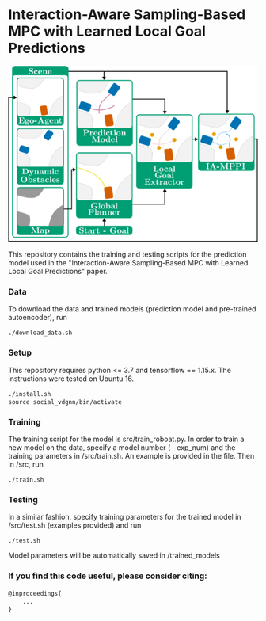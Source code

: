 # Interaction-Aware Sampling-Based MPC with Learned Local Goal Predictions

<img src="docs/imgs/framework.png">

This repository contains the training and testing scripts for the prediction model used in the "Interaction-Aware Sampling-Based MPC with Learned Local Goal Predictions" paper.

### Data

To download the data and trained models (prediction model and pre-trained autoencoder), run
```
./download_data.sh
``` 

### Setup

This repository requires python <= 3.7 and tensorflow == 1.15.x. The instructions were tested on Ubuntu 16.

```
./install.sh
source social_vdgnn/bin/activate
```

### Training 

The training script for the model is src/train_roboat.py. In order to train a new model on the data, specify a model number (--exp_num) and the training parameters in /src/train.sh. An example is provided in the file. Then in /src, run 
```
./train.sh
```

### Testing

In a similar fashion, specify training parameters for the trained model in /src/test.sh (examples provided) and run
```
./test.sh
```

Model parameters will be automatically saved in /trained_models
 

### If you find this code useful, please consider citing:

```
@inproceedings{
    ...
}
```